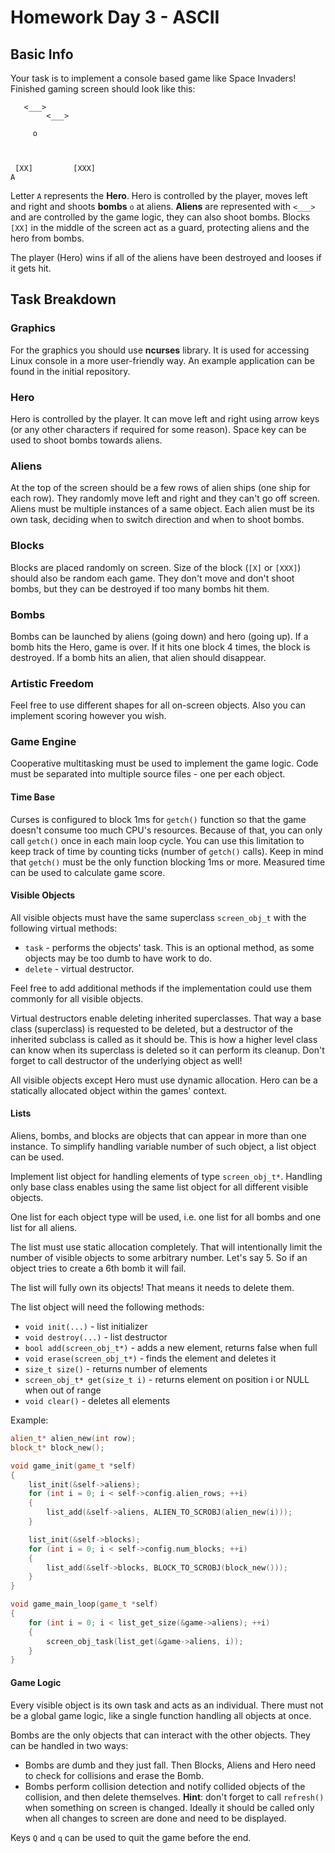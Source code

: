 # Homework Day 3 - ASCII

## Basic Info

Your task is to implement a console based game like Space Invaders!
Finished gaming screen should look like this:

```
   <___>
        <___>

     o



 [XX]         [XXX]
A
```
Letter `A` represents the **Hero**. Hero is controlled by the player, moves left and right and shoots **bombs** `o` at aliens. **Aliens** are represented with ``<___>`` and are controlled by the game logic, they can also shoot bombs. Blocks `[XX]` in the middle of the screen act as a guard, protecting aliens and the hero from bombs.

The player (Hero) wins if all of the aliens have been destroyed and looses if it gets hit.

## Task Breakdown

### Graphics

For the graphics you should use **ncurses** library. It is used for accessing Linux console in a more user-friendly way. An example application can be found in the initial repository.

### Hero

Hero is controlled by the player. It can move left and right using arrow keys (or any other characters if required for some reason). Space key can be used to shoot bombs towards aliens.

### Aliens

At the top of the screen should be a few rows of alien ships (one ship for each row). They randomly move left and right and they can't go off screen. Aliens must be multiple instances of a same object. Each alien must be its own task, deciding when to switch direction and when to shoot bombs.

### Blocks

Blocks are placed randomly on screen. Size of the block (`[X]` or `[XXX]`) should also be random each game. They don't move and don't shoot bombs, but they can be destroyed if too many bombs hit them.

### Bombs

Bombs can be launched by aliens (going down) and hero (going up). If a bomb hits the Hero, game is over. If it hits one block 4 times, the block is destroyed. If a bomb hits an alien, that alien should disappear.

### Artistic Freedom

Feel free to use different shapes for all on-screen objects. Also you can implement scoring however you wish.

### Game Engine

Cooperative multitasking must be used to implement the game logic. Code must be separated into multiple source files - one per each object.

#### Time Base

Curses is configured to block 1ms for `getch()` function so that the game doesn't consume too much CPU's resources. Because of that, you can only call `getch()` once in each main loop cycle. You can use this limitation to keep track of time by counting ticks (number of `getch()` calls). Keep in mind that `getch()` must be the only function blocking 1ms or more. Measured time can be used to calculate game score.

#### Visible Objects

All visible objects must have the same superclass `screen_obj_t` with the following virtual methods:
- `task` - performs the objects' task. This is an optional method, as some objects may be too dumb to have work to do.
- `delete` - virtual destructor.

Feel free to add additional methods if the implementation could use them commonly for all visible objects.

Virtual destructors enable deleting inherited superclasses. That way a base class (superclass) is requested to be deleted, but a destructor of the inherited subclass is called as it should be. This is how a higher level class can know when its superclass is deleted so it can perform its cleanup. Don't forget to call destructor of the underlying object as well!

All visible objects except Hero must use dynamic allocation. Hero can be a statically allocated object within the games' context.

#### Lists

Aliens, bombs, and blocks are objects that can appear in more than one instance. To simplify handling variable number of such object, a list object can be used.

Implement list object for handling elements of type `screen_obj_t*`. Handling only base class enables using the same list object for all different visible objects.

One list for each object type will be used, i.e. one list for all bombs and one list for all aliens.

The list must use static allocation completely. That will intentionally limit the number of visible objects to some arbitrary number. Let's say 5. So if an object tries to create a 6th bomb it will fail.

The list will fully own its objects! That means it needs to delete them.

The list object will need the following methods:
- `void init(...)` - list initializer
- `void destroy(...)` - list destructor
- `bool add(screen_obj_t*)` - adds a new element, returns false when full
- `void erase(screen_obj_t*)` - finds the element and deletes it
- `size_t size()` - returns number of elements
- `screen_obj_t* get(size_t i)` - returns element on position i or NULL when out of range
- `void clear()` - deletes all elements

Example:

```cpp
alien_t* alien_new(int row);
block_t* block_new();

void game_init(game_t *self)
{
    list_init(&self->aliens);
    for (int i = 0; i < self->config.alien_rows; ++i)
    {
        list_add(&self->aliens, ALIEN_TO_SCROBJ(alien_new(i)));
    }

    list_init(&self->blocks);
    for (int i = 0; i < self->config.num_blocks; ++i)
    {
        list_add(&self->blocks, BLOCK_TO_SCROBJ(block_new()));
    }
}

void game_main_loop(game_t *self)
{
    for (int i = 0; i < list_get_size(&game->aliens); ++i)
    {
        screen_obj_task(list_get(&game->aliens, i));
    }
}

```

#### Game Logic

Every visible object is its own task and acts as an individual. There must not be a global game logic, like a single function handling all objects at once.

Bombs are the only objects that can interact with the other objects. They can be handled in two ways:

- Bombs are dumb and they just fall. Then Blocks, Aliens and Hero need to check for collisions and erase the Bomb.
- Bombs perform collision detection and notify collided objects of the collision, and then delete themselves.
**Hint**: don't forget to call `refresh()` when something on screen is changed. Ideally it should be called only when all changes to screen are done and need to be displayed.

Keys `Q` and `q` can be used to quit the game before the end.
